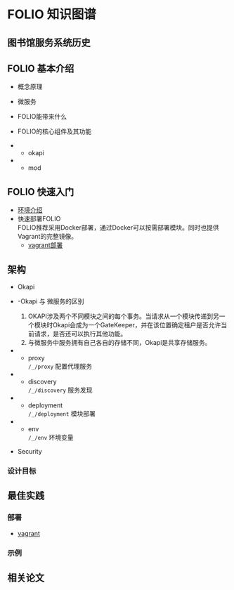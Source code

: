 # **FOLIO 知识图谱**
## **图书馆服务系统历史**

## **FOLIO 基本介绍**

- 概念原理

- 微服务

- FOLIO能带来什么

- FOLIO的核心组件及其功能
- - okapi
- - mod

## FOLIO 快速入门
- [环境介绍](./FOLIO快速入门/环境介绍.md)
- 快速部署FOLIO  
  FOLIO推荐采用Docker部署，通过Docker可以按需部署模块。同时也提供Vagrant的完整镜像。
  - [vagrant部署](./FOLIO快速入门/vagrant部署.md)

## **架构**
- Okapi

- -Okapi 与 微服务的区别
  1. OKAPI涉及两个不同模块之间的每个事务。当请求从一个模块传递到另一个模块时Okapi会成为一个GateKeeper，并在该位置确定租户是否允许当前请求，是否还可以执行其他功能。
  2. 与微服务中服务拥有自己各自的存储不同，Okapi是共享存储服务。
- - proxy  
      `/_/proxy` 配置代理服务
      
- - discovery  
`/_/discovery` 服务发现

- - deployment  
`/_/deployment` 模块部署

- - env  
`/_/env` 环境变量

- Security


### **设计目标**



## **最佳实践**

### **部署**
- [vagrant](https://app.vagrantup.com/folio)


### **示例**
  
## **相关论文**


